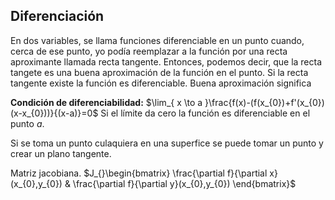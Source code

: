 ## Diferenciación
En dos variables, se llama funciones diferenciable en un punto cuando, cerca de ese punto, yo podía reemplazar a la función por una recta aproximante llamada recta tangente.
Entonces, podemos decir, que la recta tangete es una buena aproximación de la función en el punto.
Si la recta tangente existe la función es diferenciable.
Buena aproximación significa 

**Condición de diferenciabilidad:**
$\lim_{ x \to a }\frac{f(x)-(f(x_{0})+f'(x_{0})(x-x_{0}))}{(x-a)}=0$
Si el límite da cero la función es diferenciable en el punto $a$.

Si se toma un punto culaquiera en una superfice se puede tomar un punto y crear un plano tangente.

Matriz jacobiana. 
$J_{}\begin{bmatrix} \frac{\partial f}{\partial x}(x_{0},y_{0}) & \frac{\partial f}{\partial y}(x_{0},y_{0}) \end{bmatrix}$
